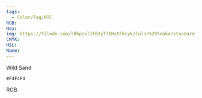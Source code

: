```yaml
---
tags:
  - Color/Tag/NTC
RGB:
Hex:
img: https://filedn.com/l0hpzxl1f01yT7GHxtF8cyk/Color%20Snake/standard_csv_to_svg//F4F4F4.svg
CMYK:
HSL:
Name:
---
```

Wild Sand
```palette
#F4F4F4
```
RGB
